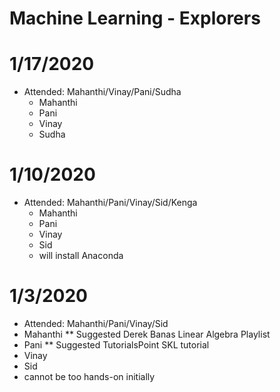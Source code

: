 # Machine Learning - Explorers 

# 1/17/2020
* Attended: Mahanthi/Vinay/Pani/Sudha
  * Mahanthi
  * Pani
  * Vinay
  * Sudha
  
# 1/10/2020
* Attended: Mahanthi/Pani/Vinay/Sid/Kenga
  * Mahanthi
  * Pani
  * Vinay
  * Sid
   * will install Anaconda

# 1/3/2020
* Attended: Mahanthi/Pani/Vinay/Sid
* Mahanthi
** Suggested Derek Banas Linear Algebra Playlist
* Pani
** Suggested TutorialsPoint SKL tutorial
* Vinay
* Sid
 * cannot be too hands-on initially
  
